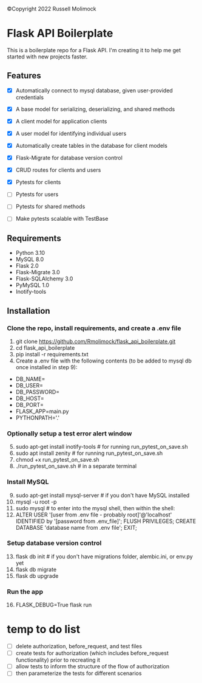 ©Copyright 2022 Russell Molimock
# Flask API Boilerplate
This is a boilerplate repo for a Flask API. I'm creating it to help me get started with new projects faster.

## Features
- [X] Automatically connect to mysql database, given user-provided credentials
- [X] A base model for serializing, deserializing, and shared methods
- [X] A client model for application clients
- [X] A user model for identifying individual users
- [X] Automatically create tables in the database for client models
- [X] Flask-Migrate for database version control
- [X] CRUD routes for clients and users
- [X] Pytests for clients
- [ ] Pytests for users
- [ ] Pytests for shared methods
- [ ] Make pytests scalable with TestBase


## Requirements
- Python 3.10
- MySQL 8.0
- Flask 2.0
- Flask-Migrate 3.0
- Flask-SQLAlchemy 3.0
- PyMySQL 1.0
- Inotify-tools

## Installation
### Clone the repo, install requirements, and create a .env file
1. git clone https://github.com/Rmolimock/flask_api_boilerplate.git
2. cd flask_api_boilerplate
3. pip install -r requirements.txt
4. Create a .env file with the following contents (to be added to mysql db once installed in step 9):
- DB_NAME=
- DB_USER=
- DB_PASSWORD=
- DB_HOST=
- DB_PORT=
- FLASK_APP=main.py
- PYTHONPATH='.'
### Optionally setup a test error alert window
5. sudo apt-get install inotify-tools # for running run_pytest_on_save.sh
6. sudo apt install zenity # for running run_pytest_on_save.sh
7. chmod +x run_pytest_on_save.sh
8. ./run_pytest_on_save.sh # in a separate terminal

### Install MySQL
9. sudo apt-get install mysql-server # if you don't have MySQL installed
10. mysql -u root -p 
11. sudo mysql # to enter into the mysql shell, then within the shell:
12. ALTER USER '[user from .env file - probably root]'@'localhost' IDENTIFIED by '[password from .env_file]';
FLUSH PRIVILEGES;
CREATE DATABASE 'database name from .env file';
EXIT;
### Setup database version control
13. flask db init # if you don't have migrations folder, alembic.ini, or env.py yet
14. flask db migrate
15. flask db upgrade
### Run the app
16. FLASK_DEBUG=True flask run





# temp to do list
- [ ] delete authorization, before_request, and test files
- [ ] create tests for authorization (which includes before_request functionality) prior to recreating it
- [ ] allow tests to inform the structure of the flow of authorization
- [ ] then parameterize the tests for different scenarios
